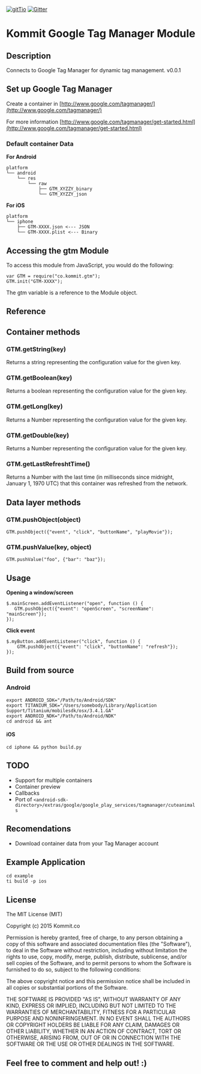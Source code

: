 [![gitTio](http://gitt.io/badge.svg)](http://gitt.io/component/co.kommit.gtm)
[![Gitter](https://badges.gitter.im/Join%20Chat.svg)](https://gitter.im/kommitters/co.kommit.gtm?utm_source=badge&utm_medium=badge&utm_campaign=pr-badge)

# Kommit Google Tag Manager Module

## Description

Connects to Google Tag Manager for dynamic tag management. v0.0.1

## Set up Google Tag Manager

Create a container in [http://www.google.com/tagmanager/](http://www.google.com/tagmanager/)

For more information [http://www.google.com/tagmanager/get-started.html](http://www.google.com/tagmanager/get-started.html)

### Default container Data

**For Android**

```
platform
└── android
    └── res
        └── raw
            ├── GTM_XYZZY_binary
            └── GTM_XYZZY_json
```

**For iOS**

```
platform
└── iphone
    ├── GTM-XXXX.json <--- JSON
    └── GTM-XXXX.plist <--- Binary
```

## Accessing the gtm Module

To access this module from JavaScript, you would do the following:

```
var GTM = require("co.kommit.gtm");
GTM.init("GTM-XXXX");
```

The gtm variable is a reference to the Module object.

## Reference

## Container methods

### GTM.getString(key)

Returns a string representing the configuration value for the given key.

### GTM.getBoolean(key)

Returns a boolean representing the configuration value for the given key.

### GTM.getLong(key)

Returns a Number representing the configuration value for the given key.

### GTM.getDouble(key)

Returns a Number representing the configuration value for the given key.

### GTM.getLastRefreshtTime()

Returns a Number with the last time (in milliseconds since midnight, January 1, 1970 UTC) that this container was refreshed from the network.


## Data layer methods

### GTM.pushObject(object)

```
GTM.pushObject({"event", "click", "buttonName", "playMovie"});
```

### GTM.pushValue(key, object)

```
GTM.pushValue("foo", {"bar": "baz"});
```

## Usage

**Opening a window/screen**

```
$.mainScreen.addEventListener("open", function () {
   GTM.pushObject({"event": "openScreen", "screenName": "mainScreen"});
});
```

**Click event**

```
$.myButton.addEventListener("click", function () {
    GTM.pushObject({"event": "click", "buttonName": "refresh"});
});
```

## Build from source

### Android

```
export ANDROID_SDK="/Path/to/Android/SDK"
export TITANIUM_SDK="/Users/somebody/Library/Application Support/Titanium/mobilesdk/osx/3.4.1.GA"
export ANDROID_NDK="/Path/to/Android/NDK"
cd android && ant
```

#### iOS

```
cd iphone && python build.py
```

## TODO

- Support for multiple containers
- Container preview
- Callbacks
- Port of `<android-sdk-directory>/extras/google/google_play_services/tagmanager/cuteanimals`

## Recomendations

- Download container data from your Tag Manager account

## Example Application

```
cd example
ti build -p ios
```

## License

The MIT License (MIT)

Copyright (c) 2015 Kommit.co

Permission is hereby granted, free of charge, to any person obtaining a copy
of this software and associated documentation files (the "Software"), to deal
in the Software without restriction, including without limitation the rights
to use, copy, modify, merge, publish, distribute, sublicense, and/or sell
copies of the Software, and to permit persons to whom the Software is
furnished to do so, subject to the following conditions:

The above copyright notice and this permission notice shall be included in
all copies or substantial portions of the Software.

THE SOFTWARE IS PROVIDED "AS IS", WITHOUT WARRANTY OF ANY KIND, EXPRESS OR
IMPLIED, INCLUDING BUT NOT LIMITED TO THE WARRANTIES OF MERCHANTABILITY,
FITNESS FOR A PARTICULAR PURPOSE AND NONINFRINGEMENT. IN NO EVENT SHALL THE
AUTHORS OR COPYRIGHT HOLDERS BE LIABLE FOR ANY CLAIM, DAMAGES OR OTHER
LIABILITY, WHETHER IN AN ACTION OF CONTRACT, TORT OR OTHERWISE, ARISING FROM,
OUT OF OR IN CONNECTION WITH THE SOFTWARE OR THE USE OR OTHER DEALINGS IN
THE SOFTWARE.

## Feel free to comment and help out! :)
